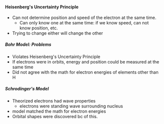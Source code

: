 
#### Heisenberg's Uncertainty Principle
- Can not determine position and speed of the electron at the same time.
	- Can only know one at the same time: if we know speed, can not know position, etc.
- Trying to change either will change the other

##### Bohr Model: Problems
- Violates Heisenberg's Uncertainty Principle
- If electrons were in orbits, energy and position could be measured at the same time
- Did not agree with the math for electron energies of elements other than H

##### Schrodinger's Model
- Theorized electrons had wave properties
	- electrons were standing wave surrounding nucleus
- model matched the math for electron energies
- Orbital shapes were discovered bc of this.



